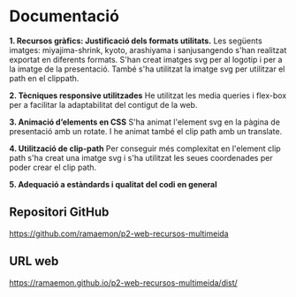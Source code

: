 # Documentació

**1. Recursos gràfics: Justificació dels formats utilitats.**
Les següents imatges: miyajima-shrink, kyoto, arashiyama i sanjusangendo s'han realitzat exportat en diferents formats.
S'han creat imatges svg per al logotip i per a la imatge de la presentació. També s'ha utilitzat la imatge svg per utilitzar el path en el clippath.

**2. Tècniques responsive utilitzades**
He utilitzat les media queries i flex-box per a facilitar la adaptabilitat del contigut de la web.

**3. Animació d’elements en CSS**
S'ha animat l'element svg en la pàgina de presentació amb un rotate. I he animat també el clip path amb un translate.

**4. Utilització de clip-path**
Per conseguir més complexitat en l'element clip path s'ha creat una imatge svg i s'ha utilitzat les seues coordenades per poder crear el clip path.

**5. Adequació a estàndards i qualitat del codi en general**

## Repositori GitHub
https://github.com/ramaemon/p2-web-recursos-multimeida

## URL web
https://ramaemon.github.io/p2-web-recursos-multimeida/dist/
